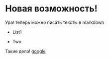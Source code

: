 # Новая возможность!
Ура! теперь можно писать тексты в markdown

* List1
- Two

Такие дела!
[google](https://google.com)
